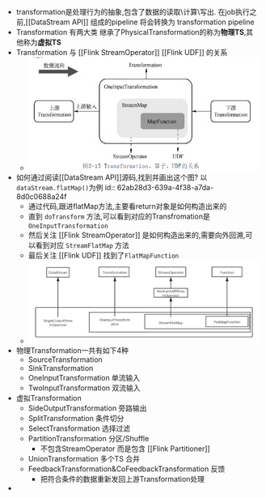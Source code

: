- transformation是处理行为的抽象,包含了数据的读取\计算\写出. 在job执行之前,[[DataStream API]] 组成的pipeline 将会转换为 transformation pipeline
- Transformation 有两大类 继承了PhysicalTransformation的称为**物理TS**,其他称为**虚拟TS**
- Transformation 与 [[Flink StreamOperator]] [[Flink UDF]] 的关系
	- ![image.png](../assets/image_1654763384213_0.png)
- 如何通过阅读[[DataStream API]]源码,找到并画出这个图? 以`dataStream.flatMap()`为例
  id:: 62ab28d3-639a-4f38-a7da-8d0c0688a24f
	- 通过代码,跟进flatMap方法,主要看return对象是如何构造出来的
	- 直到 `doTransform` 方法,可以看到对应的Transfromation是 `OneInputTransformation`
	- 然后关注 [[Flink StreamOperator]] 是如何构造出来的,需要向外回溯,可以看到对应 `StreamFlatMap` 方法
	- 最后关注 [[Flink UDF]] 找到了`FlatMapFunction`
	- ![image.png](../assets/image_1655385109315_0.png)
- 物理Transformation一共有如下4种
	- SourceTransformation
	- SinkTransformation
	- OneInputTransformation 单流输入
	- TwoInputTransformation 双流输入
- 虚拟Transformation
	- SideOutputTransformation 旁路输出
	- SplitTransformation 条件切分
	- SelectTransformation 选择过滤
	- PartitionTransformation 分区/Shuffle
		- 不包含StreamOperator 而是包含 [[Flink Partitioner]]
	- UnionTransformation 多个TS 合并
	- FeedbackTransformation&CoFeedbackTransformation 反馈
		- 把符合条件的数据重新发回上游Transformation处理
-